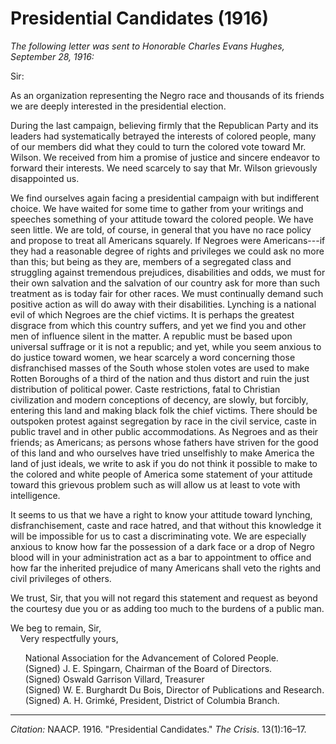 <!--
title:   Presidential Candidates
author:  NAACP
journal: The Crisis
year:    1916
volume:  13
issue:   1
pages:   16-17
-->
# Presidential Candidates (1916)

*The following letter was sent to Honorable Charles Evans Hughes, September 28, 1916:*

Sir: 

As an organization representing the Negro race and thousands of its friends we are deeply interested in the presidential election. 

During the last campaign, believing firmly that the Republican Party and its leaders had systematically betrayed the interests of colored people, many of our members did what they could to turn the colored vote toward Mr. Wilson. We received from him a promise of justice and sincere endeavor to forward their interests. We need scarcely to say that Mr. Wilson grievously disappointed us. 

We find ourselves again facing a presidential campaign with but indifferent choice. We have waited for some time to gather from your writings and speeches something of your attitude toward the colored people. We have seen little. We are told, of course, in general that you have no race policy and propose to treat all Americans squarely. If Negroes were Americans---if they had a reasonable degree of rights and privileges we could ask no more than this; but being as they are, members of a segregated class and struggling against tremendous prejudices, disabilities and odds, we must for their own salvation and the salvation of our country ask for more than such treatment as is today fair for other races. We must continually demand such positive action as will do away with their disabilities. Lynching is a national evil of which Negroes are the chief victims. It is perhaps the greatest disgrace from which this country suffers, and yet we find you and other men of influence silent in the matter. A republic must be based upon universal suffrage or it is not a republic; and yet, while you seem anxious to do justice toward women, we hear scarcely a word concerning those disfranchised masses of the South whose stolen votes are used to make Rotten Boroughs of a third of the nation and thus distort and ruin the just distribution of political power. Caste restrictions, fatal to Christian civilization and modern conceptions of decency, are slowly, but forcibly, entering this land and making black folk the chief victims. There should be outspoken protest against segregation by race in the civil service, caste in public travel and in other public accommodations. As Negroes and as their friends; as Americans; as persons whose fathers have striven for the good of this land and who ourselves have tried unselfishly to make America the land of just ideals, we write to ask if you do not think it possible to make to the colored and white people of America some statement of your attitude toward this grievous problem such as will allow us at least to vote with intelligence. 

It seems to us that we have a right to know your attitude toward lynching, disfranchisement, caste and race hatred, and that without this knowledge it will be impossible for us to cast a discriminating vote. We are especially anxious to know how far the possession of a dark face or a drop of Negro blood will in your administration act as a bar to appointment to office and how far the inherited prejudice of many Americans shall veto the rights and civil privileges of others. 

We trust, Sir, that you will not regard this statement and request as beyond the courtesy due you or as adding too much to the burdens of a public man. 

We beg to remain, Sir,<br>
&nbsp; &nbsp;&nbsp;Very respectfully yours, 

<ul style="list-style: none;">
<li> <span class="small-caps">National Association for the Advancement of Colored People</span>.
<li> (Signed) J. E. <span class="small-caps">Spingarn</span>, Chairman of the Board of Directors.
<li> (Signed) Oswald Garrison <span class="small-caps">Villard</span>, Treasurer
<li> (Signed) W. E. Burghardt <span class="small-caps">Du Bois</span>, Director of Publications and Research.
<li> (Signed) A. H. <span class="small-caps">Grimké</span>, President, District of Columbia Branch. 
</ul>

______________
*Citation:* NAACP. 1916. "Presidential Candidates." *The Crisis*. 13(1):16&ndash;17.